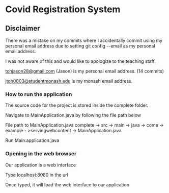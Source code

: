 # Covid Registration System

## Disclaimer

There was a mistake on my commits where I accidentally commit using my personal email address due to setting git config --email as my personal email address.

I was not aware of this and would like to apologize to the teaching staff.

tohjason28@gmail.com (Jason) is my personal email address. (14 commits)

jtoh0003@studentmonash.edu is my monash email address.

### How to run the application

The source code for the project is stored inside the complete folder.

Navigate to MainApplication.java by following the file path below

File path to MainApplication.java
complete -> src -> main -> java -> come -> example - >servingwebcontent -> MainApplication.java

Run Main.application.java

### Opening in the web browser

Our application is a web interface

Type localhost:8080 in the url

Once typed, it will load the web interface to our application
